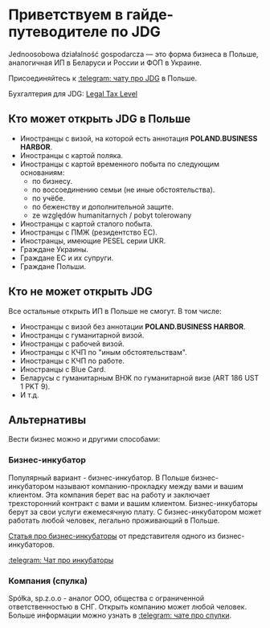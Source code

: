 # Приветствуем в гайде-путеводителе по JDG

Jednoosobowa działalność gospodarcza — это форма бизнеса в Польше, аналогичная
ИП в Беларуси и России и ФОП в Украине.

Присоединяйтесь к [:telegram: чату про JDG][0] в Польше.

Бухгалтерия для JDG: [Legal Tax Level][4]

## Кто может открыть JDG в Польше

- Иностранцы с визой, на которой есть аннотация **POLAND.BUSINESS HARBOR**.
- Иностранцы с картой поляка.
- Иностранцы с картой временного побыта по следующим основаниям:
    - по бизнесу.
    - по воссоединению семьи (не иные обстоятельства).
    - по учёбе.
    - по беженству и дополнительной защите.
    - ze względów humanitarnych / pobyt tolerowany
- Иностранцы с картой сталого побыта.
- Иностранцы с ПМЖ (резидентство ЕС).
- Иностранцы, имеющие PESEL серии UKR.
- Граждане Украины.
- Граждане ЕС и их супруги.
- Граждане Польши.

## Кто не может открыть JDG

Все остальные открыть ИП в Польше не смогут. В том числе:

- Иностранцы с визой без аннотации **POLAND.BUSINESS HARBOR**.
- Иностранцы с гуманитарной визой.
- Иностранцы с рабочей визой.
- Иностранцы с КЧП по "иным обстоятельствам".
- Иностранцы с КЧП по работе.
- Иностранцы с Blue Card.
- Беларусы с гуманитарным ВНЖ по гуманитарной визе (ART 186 UST 1 PKT 9).
- И т.д.

## Альтернативы

Вести бизнес можно и другими способами:

### Бизнес-инкубатор

Популярный вариант - бизнес-инкубатор. В Польше бизнес-инкубатором
называют компанию-прокладку между вами и вашим клиентом. Эта компания берет вас на работу и заключает
трехсторонний контракт с вами и вашим клиентом. Бизнес-инкубаторы берут за свои услуги ежемесячную плату.
С бизнес-инкубатором может работать любой человек, легально проживающий в Польше.

[Статья про бизнес-инкубаторы][1] от представителя одного из бизнес-инкубаторов.

[:telegram: Чат про инкубаторы][2]

### Компания (спулка)

Spółka, sp.z.o.o - аналог ООО, общества с ограниченной ответственностью в СНГ.
Открыть компанию может любой человек. Больше информации можно узнать в [:telegram: чате про спулки][3].

[0]: https://t.me/JDG_PBH
[1]: https://telegra.ph/CHto-vybrat-programmistu-v-2022-godu-inkubator-IP-ili-OOO-01-31
[2]: https://t.me/+Lu-5LydDmcdhYjNi
[3]: http://t.me/llc_poland
[4]: https://legaltaxlevel.com/ip_pl
